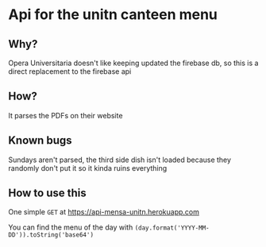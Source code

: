 # Api for the unitn canteen menu 

## Why?

Opera Universitaria doesn't like keeping updated the firebase db, so this is a direct replacement to the firebase api

## How?

It parses the PDFs on their website

## Known bugs

Sundays aren't parsed, the third side dish isn't loaded because they randomly don't put it so it kinda ruins everything 

## How to use this

One simple `GET` at https://api-mensa-unitn.herokuapp.com

You can find the menu of the day with `(day.format('YYYY-MM-DD')).toString('base64')`
